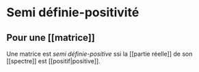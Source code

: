# Semi définie-positivité

## Pour une [[matrice]]

Une matrice est _semi définie-positive_ ssi la [[partie réelle]] de son [[spectre]] est [[positif|positive]].

